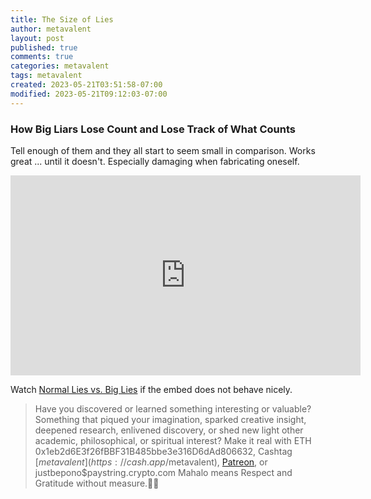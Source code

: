 ```yaml
---
title: The Size of Lies
author: metavalent
layout: post
published: true
comments: true
categories: metavalent
tags: metavalent
created: 2023-05-21T03:51:58-07:00
modified: 2023-05-21T09:12:03-07:00
---
```


### How Big Liars Lose Count and Lose Track of What Counts

Tell enough of them and they all start to seem small in comparison. Works great ... until it doesn't. Especially damaging when fabricating oneself.

<iframe id="ytplayer" type="text/html "loading="lazy" width="560" height="320"
  src="https://www.youtube.com/embed/IocnUzaOijU?autoplay=1"
  frameborder="0"></iframe>

Watch [Normal Lies vs. Big Lies](https://youtu.be/IocnUzaOijU) if the embed does not behave nicely.

<!-- For custom thumbnail
![alt text](/assets/images/image.jpg "title")
-->

<p></p>
<p></p>
<p></p>

> Have you discovered or learned something interesting or valuable? Something that piqued your imagination, sparked creative insight, deepened research, enlivened discovery, or shed new light other academic, philosophical, or spiritual interest? Make it real with ETH 0x1eb2d6E3f26fBBF31B485bbe3e316D6dAd806632, Cashtag [$metavalent](https://cash.app/$metavalent), [Patreon](https://patreon.com/metavalent), or justbepono$paystring.crypto.com Mahalo means Respect and Gratitude without measure.🙏🏼



